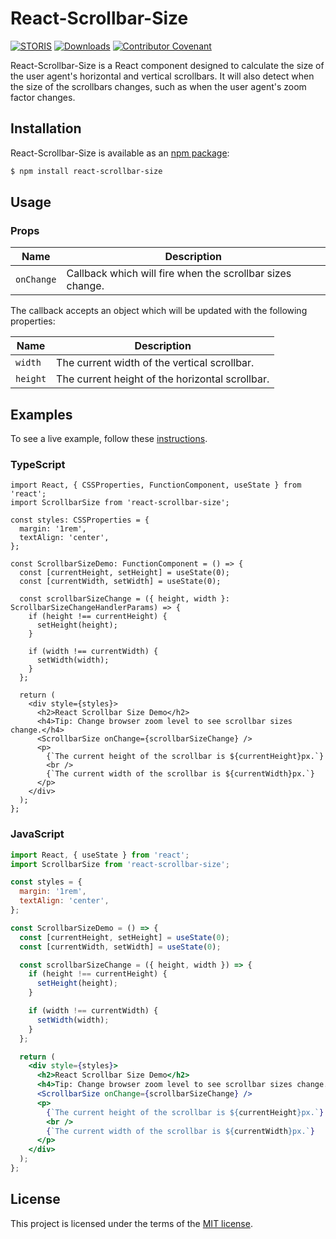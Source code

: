 # React-Scrollbar-Size
[![STORIS](https://circleci.com/gh/STORIS/react-scrollbar-size.svg?style=svg)](https://app.circleci.com/pipelines/github/STORIS/react-scrollbar-size?branch=master)
[![Downloads](https://img.shields.io/npm/dm/react-scrollbar-size)](https://www.npmjs.com/package/react-scrollbar-size)
[![Contributor Covenant](https://img.shields.io/badge/Contributor%20Covenant-v2.0%20adopted-ff69b4.svg)](code_of_conduct.md)

React-Scrollbar-Size is a React component designed to calculate the size of the user agent's horizontal and vertical scrollbars.
It will also detect when the size of the scrollbars changes, such as when the user agent's zoom factor changes.

## Installation
React-Scrollbar-Size is available as an [npm package](https://www.npmjs.com/package/react-scrollbar-size):

```sh
$ npm install react-scrollbar-size
```

## Usage

### Props
| Name | Description |
| ---- | ---- |
| `onChange` | Callback which will fire when the scrollbar sizes change. |

The callback accepts an object which will be updated with the following properties:

| Name | Description |
| ---- | ---- |
| `width` | The current width of the vertical scrollbar. |
| `height` | The current height of the horizontal scrollbar. |

## Examples
To see a live example, follow these [instructions](/example/README.md).

### TypeScript
```tsx
import React, { CSSProperties, FunctionComponent, useState } from 'react';
import ScrollbarSize from 'react-scrollbar-size';

const styles: CSSProperties = {
  margin: '1rem',
  textAlign: 'center',
};

const ScrollbarSizeDemo: FunctionComponent = () => {
  const [currentHeight, setHeight] = useState(0);
  const [currentWidth, setWidth] = useState(0);

  const scrollbarSizeChange = ({ height, width }: ScrollbarSizeChangeHandlerParams) => {
    if (height !== currentHeight) {
      setHeight(height);
    }

    if (width !== currentWidth) {
      setWidth(width);
    }
  };

  return (
    <div style={styles}>
      <h2>React Scrollbar Size Demo</h2>
      <h4>Tip: Change browser zoom level to see scrollbar sizes change.</h4>
      <ScrollbarSize onChange={scrollbarSizeChange} />
      <p>
        {`The current height of the scrollbar is ${currentHeight}px.`}
        <br />
        {`The current width of the scrollbar is ${currentWidth}px.`}
      </p>
    </div>
  );
};
```

### JavaScript
```jsx
import React, { useState } from 'react';
import ScrollbarSize from 'react-scrollbar-size';

const styles = {
  margin: '1rem',
  textAlign: 'center',
};

const ScrollbarSizeDemo = () => {
  const [currentHeight, setHeight] = useState(0);
  const [currentWidth, setWidth] = useState(0);

  const scrollbarSizeChange = ({ height, width }) => {
    if (height !== currentHeight) {
      setHeight(height);
    }

    if (width !== currentWidth) {
      setWidth(width);
    }
  };

  return (
    <div style={styles}>
      <h2>React Scrollbar Size Demo</h2>
      <h4>Tip: Change browser zoom level to see scrollbar sizes change.</h4>
      <ScrollbarSize onChange={scrollbarSizeChange} />
      <p>
        {`The current height of the scrollbar is ${currentHeight}px.`}
        <br />
        {`The current width of the scrollbar is ${currentWidth}px.`}
      </p>
    </div>
  );
};
```

## License
This project is licensed under the terms of the
[MIT license](/LICENSE).
